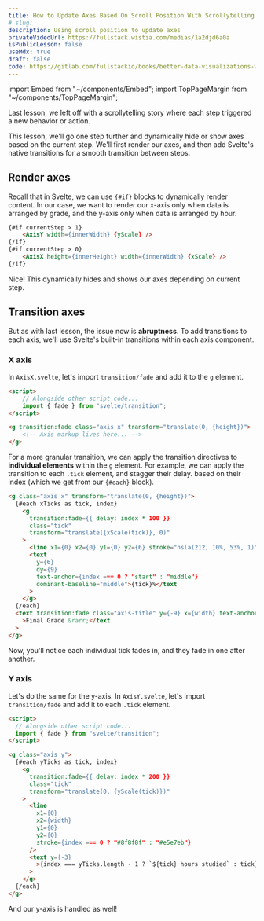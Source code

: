```yaml
---
title: How to Update Axes Based On Scroll Position With Scrollytelling
# slug: 
description: Using scroll position to update axes
privateVideoUrl: https://fullstack.wistia.com/medias/1a2djd6a0a
isPublicLesson: false
useMdx: true
draft: false
code: https://gitlab.com/fullstackio/books/better-data-visualizations-with-svelte/-/tree/master/course/code/04/03?ref_type=heads
---
```


import Embed from "~/components/Embed";
import TopPageMargin from "~/components/TopPageMargin";

<TopPageMargin />

Last lesson, we left off with a scrollytelling story where each step triggered a new behavior or action.

<Embed title="5dggtr" module="04" lesson="02" />

This lesson, we'll go one step further and dynamically hide or show axes based on the current step. We'll first render our axes, and then add Svelte's native transitions for a smooth transition between steps.

## Render axes

Recall that in Svelte, we can use `{#if}` blocks to dynamically render content. In our case, we want to render our x-axis only when data is arranged by grade, and the y-axis only when data is arranged by hour.

```html
{#if currentStep > 1}
    <AxisY width={innerWidth} {yScale} />
{/if}
{#if currentStep > 0}
    <AxisX height={innerHeight} width={innerWidth} {xScale} />
{/if}
```

Nice! This dynamically hides and shows our axes depending on current step. 

## Transition axes

But as with last lesson, the issue now is **abruptness**. To add transitions to each axis, we'll use Svelte's built-in transitions within each axis component.

### X axis

In `AxisX.svelte`, let's import `transition/fade` and add it to the `g` element.

```html
<script>
    // Alongside other script code...
    import { fade } from "svelte/transition";
</script>

<g transition:fade class="axis x" transform="translate(0, {height})">
    <!-- Axis markup lives here... -->
</g>
```

For a more granular transition, we can apply the transition directives to **individual elements** within the `g` element. For example, we can apply the transition to each `.tick` element, and stagger their delay. based on their index (which we get from our `{#each}` block).

```html
<g class="axis x" transform="translate(0, {height})">
  {#each xTicks as tick, index}
    <g
      transition:fade={{ delay: index * 100 }}
      class="tick"
      transform="translate({xScale(tick)}, 0)"
    >
      <line x1={0} x2={0} y1={0} y2={6} stroke="hsla(212, 10%, 53%, 1)" />
      <text
        y={6}
        dy={9}
        text-anchor={index === 0 ? "start" : "middle"}
        dominant-baseline="middle">{tick}%</text
      >
    </g>
  {/each}
  <text transition:fade class="axis-title" y={-9} x={width} text-anchor="end"
    >Final Grade &rarr;</text
  >
</g>
```

Now, you'll notice each individual tick fades in, and they fade in one after another. 

### Y axis

Let's do the same for the y-axis. In `AxisY.svelte`, let's import `transition/fade` and add it to each `.tick` element.

```html
<script>
  // Alongside other script code...
  import { fade } from "svelte/transition";
</script>

<g class="axis y">
  {#each yTicks as tick, index}
    <g
      transition:fade={{ delay: index * 200 }}
      class="tick"
      transform="translate(0, {yScale(tick)})"
    >
      <line
        x1={0}
        x2={width}
        y1={0}
        y2={0}
        stroke={index === 0 ? "#8f8f8f" : "#e5e7eb"}
      />
      <text y={-3}
        >{index === yTicks.length - 1 ? `${tick} hours studied` : tick}</text
      >
    </g>
  {/each}
</g>
```

And our y-axis is handled as well!

<Embed title="9yb0fq" module="04" lesson="03" />

<!-- ## Need help? Further reading -->